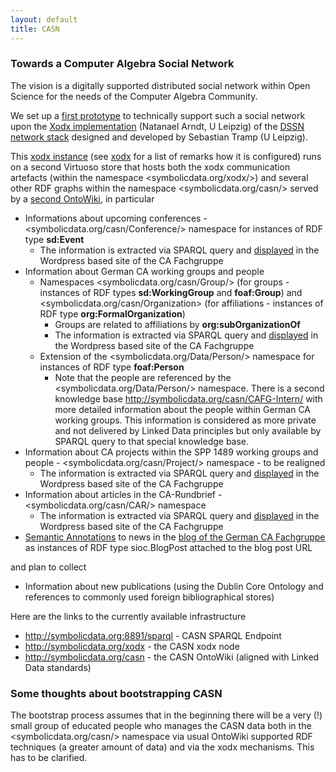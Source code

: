 ```yaml
---
layout: default
title: CASN
---
```


### Towards a Computer Algebra Social Network

The vision is a digitally supported distributed social network within Open Science for the needs of the Computer Algebra Community.

We set up a [first prototype](http://symbolicdata.org/xodx) to technically support such a social network upon the [Xodx implementation](http://aksw.org/Projects/Xodx.html) (Natanael Arndt, U Leipzig) of the [DSSN network stack](http://aksw.org/Projects/DSSN.html) designed and developed by Sebastian Tramp (U Leipzig).

This [xodx instance](http://symbolicdata.org/xodx) (see [xodx](xodx "wikilink") for a list of remarks how it is configured) runs on a second Virtuoso store that hosts both the xodx communication artefacts (within the namespace <symbolicdata.org/xodx/>) and several other RDF graphs within the namespace <symbolicdata.org/casn/> served by a [second OntoWiki](http://symbolicdata.org/casn), in particular

-   Informations about upcoming conferences - <symbolicdata.org/casn/Conference/> namespace for instances of RDF type **sd:Event**
    -   The information is extracted via SPARQL query and [displayed](http://www.fachgruppe-computeralgebra.de/tagungsankuendigungen/) in the Wordpress based site of the CA Fachgruppe
-   Information about German CA working groups and people
    -   Namespaces <symbolicdata.org/casn/Group/> (for groups - instances of RDF types **sd:WorkingGroup** and **foaf:Group**) and <symbolicdata.org/casn/Organization> (for affiliations - instances of RDF type **org:FormalOrganization**)
        -   Groups are related to affiliations by **org:subOrganizationOf**
        -   The information is extracted via SPARQL query and [displayed](http://www.fachgruppe-computeralgebra.de/arbeitsgruppen/) in the Wordpress based site of the CA Fachgruppe
    -   Extension of the <symbolicdata.org/Data/Person/> namespace for instances of RDF type **foaf:Person**
        -   Note that the people are referenced by the <symbolicdata.org/Data/Person/> namespace. There is a second knowledge base <http://symbolicdata.org/casn/CAFG-Intern/> with more detailed information about the people within German CA working groups. This information is considered as more private and not delivered by Linked Data principles but only available by SPARQL query to that special knowledge base.
-   Information about CA projects within the SPP 1489 working groups and people - <symbolicdata.org/casn/Project/> namespace - to be realigned
    -   The information is extracted via SPARQL query and [displayed](http://www.fachgruppe-computeralgebra.de/projekte/) in the Wordpress based site of the CA Fachgruppe
-   Information about articles in the CA-Rundbrief - <symbolicdata.org/casn/CAR/> namespace
    -   The information is extracted via SPARQL query and [displayed](http://www.fachgruppe-computeralgebra.de/rundbrief-beitraege/) in the Wordpress based site of the CA Fachgruppe
-   [Semantic Annotations](http://symbolicdata.org/casn/News/) to news in the [blog of the German CA Fachgruppe](http://www.fachgruppe-computeralgebra.de/blog/) as instances of RDF type sioc.BlogPost attached to the blog post URL

and plan to collect

-   Information about new publications (using the Dublin Core Ontology and references to commonly used foreign bibliographical stores)

Here are the links to the currently available infrastructure

-   <http://symbolicdata.org:8891/sparql> - CASN SPARQL Endpoint
-   <http://symbolicdata.org/xodx> - the CASN xodx node
-   <http://symbolicdata.org/casn> - the CASN OntoWiki (aligned with Linked Data standards)

### Some thoughts about bootstrapping CASN

The bootstrap process assumes that in the beginning there will be a very (!) small group of educated people who manages the CASN data both in the <symbolicdata.org/casn/> namespace via usual OntoWiki supported RDF techniques (a greater amount of data) and via the xodx mechanisms. This has to be clarified.
